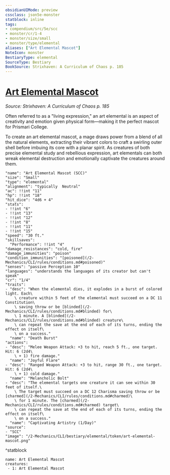 ```yaml
---
obsidianUIMode: preview
cssclass: json5e-monster
statblock: inline
tags:
- compendium/src/5e/scc
- monster/cr/1-4
- monster/size/small
- monster/type/elemental
aliases: ["Art Elemental Mascot"]
NoteIcon: monster
BestiaryType: elemental
SourceType: Bestiary
BookSource: Strixhaven: A Curriculum of Chaos p. 185
---
```

# [Art Elemental Mascot](2-Mechanics/CLI/bestiary/elemental/art-elemental-mascot-scc.md)
*Source: Strixhaven: A Curriculum of Chaos p. 185*  

Often referred to as a "living expression," an art elemental is an aspect of creativity and emotion given physical form—making it the perfect mascot for Prismari College.

To create an art elemental mascot, a mage draws power from a blend of all the natural elements, extracting their vibrant colors to craft a swirling outer shell before imbuing its core with a planar spirit. As creatures of both precise elemental study and rebellious expression, art elementals can both wreak elemental destruction and emotionally captivate the creatures around them.

```statblock
"name": "Art Elemental Mascot (SCC)"
"size": "Small"
"type": "elemental"
"alignment": "typically  Neutral"
"ac": !!int "11"
"hp": !!int "18"
"hit_dice": "4d6 + 4"
"stats":
- !!int "6"
- !!int "13"
- !!int "12"
- !!int "8"
- !!int "11"
- !!int "15"
"speed": "30 ft."
"skillsaves":
  "Performance": !!int "4"
"damage_resistances": "cold, fire"
"damage_immunities": "poison"
"condition_immunities": "[poisoned](/2-Mechanics/CLI/rules/conditions.md#poisoned)"
"senses": "passive Perception 10"
"languages": "understands the languages of its creator but can't speak"
"cr": "1/4"
"traits":
- "desc": "When the elemental dies, it explodes in a burst of colored light. Each\
    \ creature within 5 feet of the elemental must succeed on a DC 11 Constitution\
    \ saving throw or be [blinded](/2-Mechanics/CLI/rules/conditions.md#blinded) for\
    \ 1 minute. A [blinded](/2-Mechanics/CLI/rules/conditions.md#blinded) creature\
    \ can repeat the save at the end of each of its turns, ending the effect on itself\
    \ on a success."
  "name": "Death Burst"
"actions":
- "desc": "Melee Weapon Attack: +3 to hit, reach 5 ft., one target. Hit: 6 (2d4\
    \ + 1) fire damage."
  "name": "Joyful Flare"
- "desc": "Ranged Weapon Attack: +3 to hit, range 30 ft., one target. Hit: 6 (2d4\
    \ + 1) cold damage."
  "name": "Melancholic Bolt"
- "desc": "The elemental targets one creature it can see within 30 feet of itself.\
    \ The target must succeed on a DC 12 Charisma saving throw or be [charmed](/2-Mechanics/CLI/rules/conditions.md#charmed)\
    \ for 1 minute. The [charmed](/2-Mechanics/CLI/rules/conditions.md#charmed) target\
    \ can repeat the save at the end of each of its turns, ending the effect on itself\
    \ on a success."
  "name": "Captivating Artistry (1/Day)"
"source":
- "SCC"
"image": "/2-Mechanics/CLI/bestiary/elemental/token/art-elemental-mascot.png"
```
^statblock

```encounter-table
name: Art Elemental Mascot
creatures:
 - 1: Art Elemental Mascot
```